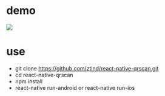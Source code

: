 # demo
<img src="screenshort/qrscan.gif">

# use
- git clone https://github.com/ztind/react-native-qrscan.git 
- cd react-native-qrscan
- npm install
- react-native run-android or react-native run-ios



